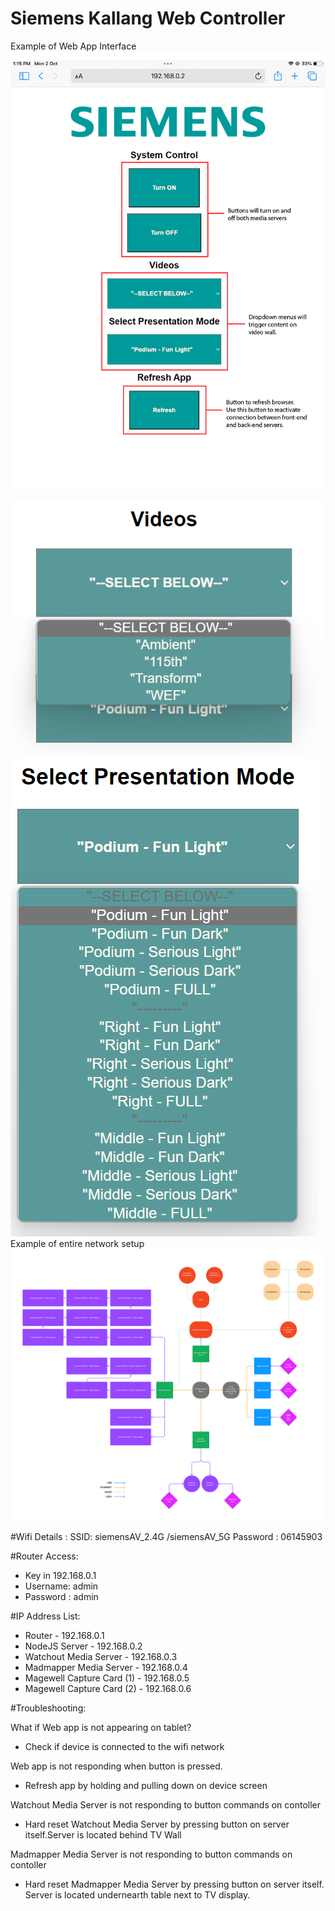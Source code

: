 ﻿# Siemens Kallang Web Controller

Example of Web App Interface
![alt text](https://github.com/untitledresearchlab/siemenskallang/blob/main/siemens_controller_2.png?raw=true)

![alt text](https://github.com/untitledresearchlab/siemenskallang/blob/main/siemens_controller_3.png?raw=true)
![alt text](https://github.com/untitledresearchlab/siemenskallang/blob/main/siemens_controller_4.png?raw=true)
Example of entire network setup
![alt text](https://github.com/untitledresearchlab/siemenskallang/blob/main/Siemens_map_2.png?raw=true)


#Wifi Details :
SSID: siemensAV_2.4G /siemensAV_5G
Password : 06145903

#Router Access:
* Key in 192.168.0.1
* Username: admin
* Password : admin

#IP Address List:

* Router - 192.168.0.1
* NodeJS Server - 192.168.0.2
* Watchout Media Server - 192.168.0.3
* Madmapper Media Server - 192.168.0.4
* Magewell Capture Card (1) - 192.168.0.5
* Magewell Capture Card (2) - 192.168.0.6

#Troubleshooting:

What if Web app is not appearing on tablet?
* Check if device is connected to the wifi network

Web app is not responding when button is pressed.
* Refresh app by holding and pulling down on device screen

Watchout Media Server is not responding to button commands on contoller
* Hard reset Watchout Media Server by pressing button on server itself.Server is located behind TV Wall

Madmapper Media Server is not responding to button commands on contoller
* Hard reset Madmapper Media Server by pressing button on server itself. Server is located undernearth table next to TV display.
  

